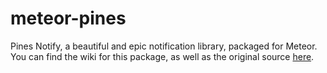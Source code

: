 meteor-pines
==============

Pines Notify, a beautiful and epic notification library, packaged for Meteor. You can find the wiki for this package, as well as the original source [here](http://sciactive.com/pnotify/).
